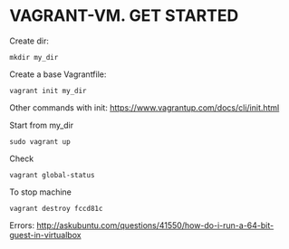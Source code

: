 # VAGRANT-VM. GET STARTED
Create dir:
```
mkdir my_dir
```
Create a base Vagrantfile:
```
vagrant init my_dir
```
Other commands with init:
https://www.vagrantup.com/docs/cli/init.html

Start from my_dir 
```
sudo vagrant up
```
Check
```
vagrant global-status
```
To stop machine
```
vagrant destroy fccd81c
```

Errors:
http://askubuntu.com/questions/41550/how-do-i-run-a-64-bit-guest-in-virtualbox